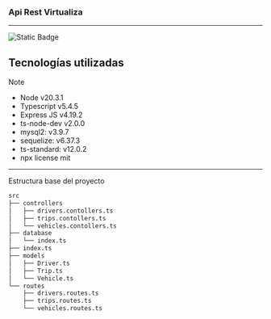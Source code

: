 ### Api Rest Virtualiza


---
![Static Badge](https://img.shields.io/badge/virtualiza-green?label=1.0.0&labelColor=black)


## Tecnologías  utilizadas 

> [!NOTE]  
>   * Node v20.3.1
>   * Typescript v5.4.5
>   * Express JS v4.19.2
>   * ts-node-dev v2.0.0
>   * mysql2: v3.9.7
>   * sequelize: v6.37.3
>   * ts-standard: v12.0.2
>   * npx license mit


----

Estructura base del proyecto

```bash
src
├── controllers
│   ├── drivers.contollers.ts
│   ├── trips.contollers.ts
│   └── vehicles.contollers.ts
├── database
│   └── index.ts
├── index.ts
├── models
│   ├── Driver.ts
│   ├── Trip.ts
│   └── Vehicle.ts
└── routes
    ├── drivers.routes.ts
    ├── trips.routes.ts
    └── vehicles.routes.ts
```